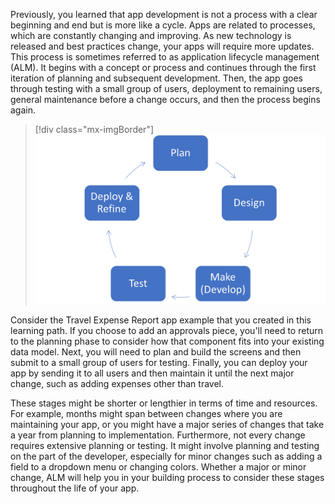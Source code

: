 Previously, you learned that app development is not a process with a clear beginning and end but is more like a cycle. Apps are related to processes, which are constantly changing and improving. As new technology is released and best practices change, your apps will require more updates. This process is sometimes referred to as application lifecycle management (ALM). It begins with a concept or process and continues through the first iteration of planning and subsequent development. Then, the app goes through testing with a small group of users, deployment to remaining users, general maintenance before a change occurs, and then the process begins again.

> [!div class="mx-imgBorder"]
> [![Screenshot of the application lifecycle management with steps to plan, design, develop, test, deploy, and refine.](../media/app-lifecycle.png)](../media/app-lifecycle.png#lightbox)

Consider the Travel Expense Report app example that you created in this learning path. If you choose to add an approvals piece, you'll need to return to the planning phase to consider how that component fits into your existing data model. Next, you will need to plan and build the screens and then submit to a small group of users for testing. Finally, you can deploy your app by sending it to all users and then maintain it until the next major change, such as adding expenses other than travel.

These stages might be shorter or lengthier in terms of time and resources. For example, months might span between changes where you are maintaining your app, or you might have a major series of changes that take a year from planning to implementation. Furthermore, not every change requires extensive planning or testing. It might involve planning and testing on the part of the developer, especially for minor changes such as adding a field to a dropdown menu or changing colors. Whether a major or minor change, ALM will help you in your building process to consider these stages throughout the life of your app.
